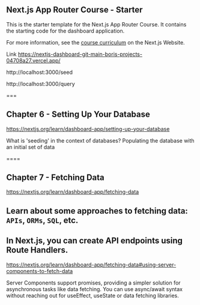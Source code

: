 ## Next.js App Router Course - Starter

This is the starter template for the Next.js App Router Course. It contains the starting code for the dashboard application.

For more information, see the [course curriculum](https://nextjs.org/learn) on the Next.js Website.

Link
https://nextjs-dashboard-git-main-boris-projects-04708a27.vercel.app/

http://localhost:3000/seed

http://localhost:3000/query

===

## Chapter 6 - Setting Up Your Database
https://nextjs.org/learn/dashboard-app/setting-up-your-database

What is 'seeding' in the context of databases?
Populating the database with an initial set of data

====

## Chapter 7 - Fetching Data

https://nextjs.org/learn/dashboard-app/fetching-data

## Learn about some approaches to fetching data: `APIs`, `ORMs`, `SQL`, etc.

## In Next.js, you can create API endpoints using Route Handlers.

https://nextjs.org/learn/dashboard-app/fetching-data#using-server-components-to-fetch-data

Server Components support promises, providing a simpler solution for asynchronous tasks like data fetching. You can use async/await syntax without reaching out for useEffect, useState or data fetching libraries.